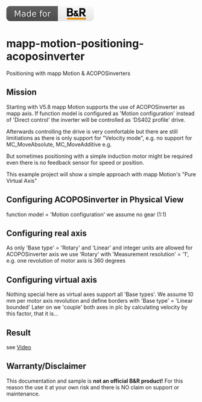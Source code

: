 [![Made For B&R](https://github.com/hilch/BandR-badges/blob/main/Made-For-BrAutomation.svg)](https://www.br-automation.com)

# mapp-motion-positioning-acoposinverter
Positioning with mapp Motion &amp; ACOPOSinverters

## Mission
Starting with V5.8 mapp Motion supports the use of ACOPOSinverter as mapp axis.
If function model is configured as 'Motion configuration' instead of 'Direct control' the inverter will be controlled as 'DS402 profile' drive. 

Afterwards controlling the drive is very comfortable but there are still limitiations as there is only support for "Velocity mode", e.g. no support for MC_MoveAbsolute, MC_MoveAdditive e.g.

But sometimes positioning with a simple induction motor might be required even there is no feedback sensor for speed or position.

This example project will show a simple approach with mapp Motion's "Pure Virtual Axis"


## Configuring ACOPOSinverter in Physical View
function model = 'Motion configuration'
we assume no gear (1:1)

## Configuring real axis
As only 'Base type' = 'Rotary' and 'Linear' and integer units are allowed for ACOPOSinverter axis we use 
'Rotary' with 'Measurement resolution' = '1', e.g. one revolution of motor axis is 360 degrees

## Configuring virtual axis
Nothing special here as virtual axes support all 'Base types'. We assume 10 mm per motor axis revolution and
define borders with 'Base type' = 'Linear bounded'
Later on we 'couple' both axes in plc by calculating velocity by this factor, that it is...

## Result
see [Video](https://youtu.be/2xlJ4MhTJ84)

## Warranty/Disclaimer
This documentation and sample is **not an official B&amp;R product!**
For this reason the use it at your own risk and there is NO claim on support or maintenance.

